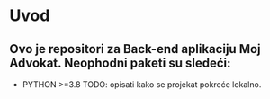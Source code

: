 # Uvod 
## Ovo je repositori za Back-end aplikaciju Moj Advokat. Neophodni paketi su sledeći:
- PYTHON >=3.8
TODO: opisati kako se projekat pokreće lokalno.